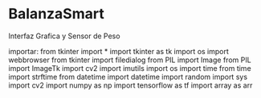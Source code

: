 # BalanzaSmart
Interfaz Grafica y Sensor de Peso

importar:
from tkinter import *
import tkinter as tk
import os
import webbrowser
from tkinter import filedialog
from PIL import Image
from PIL import ImageTk
import cv2
import imutils
import os
import time
from time import   strftime
from datetime import datetime
import random
import sys
import cv2
import numpy as np
import tensorflow as tf
import array as arr
